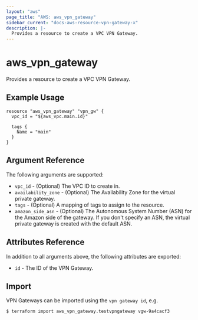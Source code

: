 ```yaml
---
layout: "aws"
page_title: "AWS: aws_vpn_gateway"
sidebar_current: "docs-aws-resource-vpn-gateway-x"
description: |-
  Provides a resource to create a VPC VPN Gateway.
---
```


# aws_vpn_gateway

Provides a resource to create a VPC VPN Gateway.

## Example Usage

```hcl
resource "aws_vpn_gateway" "vpn_gw" {
  vpc_id = "${aws_vpc.main.id}"

  tags {
    Name = "main"
  }
}
```

## Argument Reference

The following arguments are supported:

* `vpc_id` - (Optional) The VPC ID to create in.
* `availability_zone` - (Optional) The Availability Zone for the virtual private gateway.
* `tags` - (Optional) A mapping of tags to assign to the resource.
* `amazon_side_asn` - (Optional) The Autonomous System Number (ASN) for the Amazon side of the gateway. If you don't specify an ASN, the virtual private gateway is created with the default ASN.

## Attributes Reference

In addition to all arguments above, the following attributes are exported:

* `id` - The ID of the VPN Gateway.


## Import

VPN Gateways can be imported using the `vpn gateway id`, e.g.

```
$ terraform import aws_vpn_gateway.testvpngateway vgw-9a4cacf3
```

